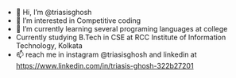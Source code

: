 - 👋 Hi, I’m @triasisghosh
- 👀 I’m interested in Competitive coding
- 🌱 I’m currently learning several programing languages at college
- Currently studying B.Tech in CSE at RCC Institute of Information Technology, Kolkata
- 📫 reach me in instagram @triasisghosh and linkedin at https://www.linkedin.com/in/triasis-ghosh-322b27201

<!---
triasisghosh/triasisghosh is a ✨ special ✨ repository because its `README.md` (this file) appears on your GitHub profile.
You can click the Preview link to take a look at your changes.
--->
